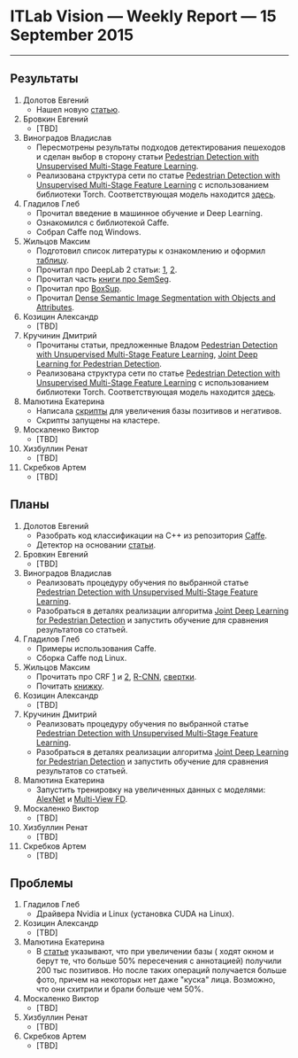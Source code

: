 # ITLab Vision — Weekly Report — 15 September 2015

----------------

## Результаты

  1. Долотов Евгений
     - Нашел новую [статью](http://arxiv.org/pdf/1508.04389.pdf).
  1. Бровкин Евгений
     - [TBD]
  1. Виноградов Владислав
     - Пересмотрены результаты подходов детектирования пешеходов 
	   и сделан выбор в сторону статьи 
	   [Pedestrian Detection with Unsupervised Multi-Stage Feature Learning][pd-unsupervised-feature-learning].
     - Реализована структура сети по статье 
	   [Pedestrian Detection with Unsupervised Multi-Stage Feature Learning][pd-unsupervised-feature-learning] 
	   с использованием библиотеки Torch. Соответствующая модель находится 
	   [здесь][pd-unsupervised-feature-learning-model].
  1. Гладилов Глеб
     - Прочитал введение в машинное обучение и Deep Learning.
     - Ознакомился с библиотекой Caffe.
     - Собрал Сaffe под Windows.
  1. Жильцов Максим
     - Подготовил список литературы к ознакомлению и оформил [таблицу][semseg-overview].
     - Прочитал про DeepLab 2 статьи: [1](http://arxiv.org/pdf/1412.7062v3.pdf),
	   [2](http://arxiv.org/pdf/1502.02734.pdf).
     - Прочитал часть [книги про SemSeg][semseg-book].
     - Прочитал про [BoxSup](http://arxiv.org/pdf/1503.01640.pdf).
     - Прочитал [Dense Semantic Image Segmentation with Objects and Attributes][dense-semseg].
  1. Козицин Александр
     - [TBD]
  1. Кручинин Дмитрий
     - Прочитаны статьи, предложенные Владом 
	   [Pedestrian Detection with Unsupervised Multi-Stage Feature Learning][pd-unsupervised-feature-learning],
	   [Joint Deep Learning for Pedestrian Detection][pd-joint-deep].
     - Реализована структура сети по статье 
	   [Pedestrian Detection with Unsupervised Multi-Stage Feature Learning][pd-unsupervised-feature-learning] 
	   с использованием библиотеки Torch. Соответствующая модель находится 
	   [здесь][pd-unsupervised-feature-learning-model].
  1. Малютина Екатерина
     - Написала [скрипты](https://github.com/ITLab-Vision/DNN_based_detection/pull/9) 
	   для увеличения базы позитивов и негативов.
     - Скрипты запущены на кластере.
  1. Москаленко Виктор
     - [TBD]
  1. Хизбуллин Ренат
     - [TBD]
  1. Скребков Артем
     - [TBD]

## Планы

  1. Долотов Евгений
     - Разобрать код классификации на C++ из репозитория 
	   [Caffe](https://github.com/BVLC/caffe/tree/master/examples/cpp_classification).
     - Детектор на основании [статьи](http://arxiv.org/pdf/1502.02766.pdf).
  1. Бровкин Евгений
     - [TBD]
  1. Виноградов Владислав
     - Реализовать процедуру обучения по выбранной статье 
	   [Pedestrian Detection with Unsupervised Multi-Stage Feature Learning][pd-unsupervised-feature-learning].
     - Разобраться в деталях реализации алгоритма 
	   [Joint Deep Learning for Pedestrian Detection][pd-joint-deep] 
	   и запустить обучение для сравнения результатов со статьей.
  1. Гладилов Глеб
     - Примеры использования Caffe.
     - Сборка Caffe под Linux.
  1. Жильцов Максим
     - Прочитать про CRF [1][crf-paper-1] и [2][crf-paper-2], [R-CNN][r-cnn-paper],
	   [свертки][conv-paper].
     - Почитать [книжку][semseg-book].
  1. Козицин Александр
     - [TBD]
  1. Кручинин Дмитрий
     - Реализовать процедуру обучения по выбранной статье 
	   [Pedestrian Detection with Unsupervised Multi-Stage Feature Learning][pd-unsupervised-feature-learning].
     - Разобраться в деталях реализации алгоритма 
	   [Joint Deep Learning for Pedestrian Detection][pd-joint-deep]
	   и запустить обучение для сравнения результатов со статьей.
  1. Малютина Екатерина
     - Запустить тренировку на увеличенных данных с моделями: 
	   [AlexNet][AlexNet-model] и [Multi-View FD][fd-multi-view-model].
  1. Москаленко Виктор
     - [TBD]
  1. Хизбуллин Ренат
     - [TBD]
  1. Скребков Артем
     - [TBD]

## Проблемы

  1. Гладилов Глеб
     - Драйвера Nvidia и Linux (установка CUDA на Linux).
  1. Козицин Александр
     - [TBD]
  1. Малютина Екатерина
     - В [статье](http://arxiv.org/pdf/1502.02766.pdf) указывают, 
	   что при увеличении базы ( ходят окном и берут те, что больше 50% пересечения
	   с аннотацией) получили 200 тыс позитивов. Но после таких операций получается
	   больше фото, причем на некоторых нет даже "куска" лица. Возможно,
	   что они схитрили и брали больше чем 50%. 
  1. Москаленко Виктор
     - [TBD]
  1. Хизбуллин Ренат
     - [TBD]
  1. Скребков Артем
     - [TBD]


<!-- LINKS -->
[pd-unsupervised-feature-learning]: http://cs.nyu.edu/~sermanet/papers/sermanet-cvpr-13.pdf
[pd-unsupervised-feature-learning-model]: https://github.com/ITLab-Vision/pedestrian-detection/blob/master/unsup-conv-net/model.lua
[semseg-overview]: https://docs.google.com/spreadsheets/d/1KKh09EpOMzcag-oXuLhEN850g1efXKFEile5CznVSSo
[pd-joint-deep]: http://www.ee.cuhk.edu.hk/~wlouyang/projects/ouyangWiccv13Joint/index.html
[semseg-book]: http://oai.dtic.mil/oai/oai?verb=getRecord&metadataPrefix=html&identifier=ADA083283
[dense-semseg]: http://www.cv-foundation.org/openaccess/content_cvpr_2014/papers/Zheng_Dense_Semantic_Image_2014_CVPR_paper.pdf
[crf-paper-1]: http://graphics.stanford.edu/projects/densecrf/densecrf_nips2011.pdf
[crf-paper-2]: http://machinelearning.wustl.edu/mlpapers/paper_files/icml2013_kraehenbuehl13.pdf
[r-cnn-paper]: http://arxiv.org/pdf/1311.2524.pdf
[conv-paper]: http://habrahabr.ru/company/nordavind/blog/253859
[AlexNet-model]: https://github.com/DolotovEvgeniy/face-detection-model/blob/master/bvlc_alexnet/train_val.prototxt
[fd-multi-view-model]: https://github.com/DolotovEvgeniy/face-detection-model/blob/master/ddfd_alexnet/conv_train_val.prototxt